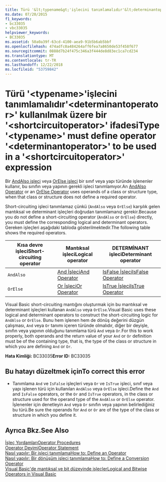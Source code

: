 ```yaml
---
title: Türü '&lt;typename&gt;'işlecini tanımlamalıdır'&lt;determinantoperator&gt;' kullanılmak üzere bir '&lt;shortcircuitoperator&gt;' ifadesi
ms.date: 07/20/2015
f1_keywords:
- bc33035
- vbc33035
helpviewer_keywords:
- BC33035
ms.assetid: 50a0a39f-63cd-4100-aea9-91b5b6ab5bbf
ms.openlocfilehash: 474adfc0a484264aff6fea7a8650de53f458f677
ms.sourcegitcommit: 0888d7b24f475c346a3f444de8d83ec1ca7cd234
ms.translationtype: MT
ms.contentlocale: tr-TR
ms.lasthandoff: 12/22/2018
ms.locfileid: "53759842"
---
```

# <a name="type-lttypenamegt-must-define-operator-ltdeterminantoperatorgt-to-be-used-in-a-ltshortcircuitoperatorgt-expression"></a><span data-ttu-id="602e1-102">Türü '&lt;typename&gt;'işlecini tanımlamalıdır'&lt;determinantoperator&gt;' kullanılmak üzere bir '&lt;shortcircuitoperator&gt;' ifadesi</span><span class="sxs-lookup"><span data-stu-id="602e1-102">Type '&lt;typename&gt;' must define operator '&lt;determinantoperator&gt;' to be used in a '&lt;shortcircuitoperator&gt;' expression</span></span>
<span data-ttu-id="602e1-103">Bir [AndAlso işleci](../../visual-basic/language-reference/operators/andalso-operator.md) veya [OrElse işleci](../../visual-basic/language-reference/operators/orelse-operator.md) bir sınıf veya yapı türünde işlenenler kullanır, bu sınıfın veya yapının gerekli işleci tanımlamıyor.</span><span class="sxs-lookup"><span data-stu-id="602e1-103">An [AndAlso Operator](../../visual-basic/language-reference/operators/andalso-operator.md) or an [OrElse Operator](../../visual-basic/language-reference/operators/orelse-operator.md) uses operands of a class or structure type, when that class or structure does not define a required operator.</span></span>  
  
 <span data-ttu-id="602e1-104">Short-circuiting işleci tanımlamaz çünkü (`AndAlso` veya `OrElse`) karşılık gelen mantıksal ve determinant işleçleri doğrudan tanımlamanız gerekir.</span><span class="sxs-lookup"><span data-stu-id="602e1-104">Because you do not define a short-circuiting operator (`AndAlso` or `OrElse`) directly, you must define the corresponding logical and determinant operators.</span></span> <span data-ttu-id="602e1-105">Gereken işleçleri aşağıdaki tabloda gösterilmektedir.</span><span class="sxs-lookup"><span data-stu-id="602e1-105">The following table shows the required operators.</span></span>  
  
|<span data-ttu-id="602e1-106">Kısa devre işleci</span><span class="sxs-lookup"><span data-stu-id="602e1-106">Short-circuiting operator</span></span>|<span data-ttu-id="602e1-107">Mantıksal işleci</span><span class="sxs-lookup"><span data-stu-id="602e1-107">Logical operator</span></span>|<span data-ttu-id="602e1-108">DETERMİNANT işleci</span><span class="sxs-lookup"><span data-stu-id="602e1-108">Determinant operator</span></span>|  
|--------------------------------|----------------------|--------------------------|  
|`AndAlso`|[<span data-ttu-id="602e1-109">And İşleci</span><span class="sxs-lookup"><span data-stu-id="602e1-109">And Operator</span></span>](../../visual-basic/language-reference/operators/and-operator.md)|[<span data-ttu-id="602e1-110">IsFalse İşleci</span><span class="sxs-lookup"><span data-stu-id="602e1-110">IsFalse Operator</span></span>](../../visual-basic/language-reference/operators/isfalse-operator.md)|  
|`OrElse`|[<span data-ttu-id="602e1-111">Or İşleci</span><span class="sxs-lookup"><span data-stu-id="602e1-111">Or Operator</span></span>](../../visual-basic/language-reference/operators/or-operator.md)|[<span data-ttu-id="602e1-112">IsTrue İşleci</span><span class="sxs-lookup"><span data-stu-id="602e1-112">IsTrue Operator</span></span>](../../visual-basic/language-reference/operators/istrue-operator.md)|  
  
 <span data-ttu-id="602e1-113">Visual Basic short-circuiting mantığını oluşturmak için bu mantıksal ve determinant işleçleri kullanan `AndAlso` veya `OrElse`.</span><span class="sxs-lookup"><span data-stu-id="602e1-113">Visual Basic uses these logical and determinant operators to construct the short-circuiting logic for `AndAlso` or `OrElse`.</span></span> <span data-ttu-id="602e1-114">Bunu hem işlenen hem de dönüş değerini düzgün çalışması, `And` veya `Or` tanımı içeren türünde olmalıdır, diğer bir deyişle, sınıfın veya yapının olduğunu tanımlama türü `And` veya `Or`.</span><span class="sxs-lookup"><span data-stu-id="602e1-114">For this to work properly, both operands and the return value of your `And` or `Or` definition must be of the containing type, that is, the type of the class or structure in which you are defining `And` or `Or`.</span></span>  
  
 <span data-ttu-id="602e1-115">**Hata Kimliği:** BC33035</span><span class="sxs-lookup"><span data-stu-id="602e1-115">**Error ID:** BC33035</span></span>  
  
## <a name="to-correct-this-error"></a><span data-ttu-id="602e1-116">Bu hatayı düzeltmek için</span><span class="sxs-lookup"><span data-stu-id="602e1-116">To correct this error</span></span>  
  
-   <span data-ttu-id="602e1-117">Tanımlama `And` ve `IsFalse` işleçleri veya `Or` ve `IsTrue` işleci, sınıf veya yapı işlenen türü için kullanılan `AndAlso` veya `OrElse` işleci.</span><span class="sxs-lookup"><span data-stu-id="602e1-117">Define the `And` and `IsFalse` operators, or the `Or` and `IsTrue` operators, in the class or structure used for the operand type of the `AndAlso` or `OrElse` operator.</span></span> <span data-ttu-id="602e1-118">İşlenenler için denetleyin `And` veya `Or` sınıfın veya yapının belirlediğiniz bu türü.</span><span class="sxs-lookup"><span data-stu-id="602e1-118">Be sure the operands for `And` or `Or` are of the type of the class or structure in which you define it.</span></span>  
  
## <a name="see-also"></a><span data-ttu-id="602e1-119">Ayrıca Bkz.</span><span class="sxs-lookup"><span data-stu-id="602e1-119">See Also</span></span>  
 [<span data-ttu-id="602e1-120">İşleç Yordamları</span><span class="sxs-lookup"><span data-stu-id="602e1-120">Operator Procedures</span></span>](../../visual-basic/programming-guide/language-features/procedures/operator-procedures.md)  
 [<span data-ttu-id="602e1-121">Operator Deyimi</span><span class="sxs-lookup"><span data-stu-id="602e1-121">Operator Statement</span></span>](../../visual-basic/language-reference/statements/operator-statement.md)  
 [<span data-ttu-id="602e1-122">Nasıl yapılır: Bir işleci tanımlama</span><span class="sxs-lookup"><span data-stu-id="602e1-122">How to: Define an Operator</span></span>](../../visual-basic/programming-guide/language-features/procedures/how-to-define-an-operator.md)  
 [<span data-ttu-id="602e1-123">Nasıl yapılır: Bir dönüşüm işleci tanımlama</span><span class="sxs-lookup"><span data-stu-id="602e1-123">How to: Define a Conversion Operator</span></span>](../../visual-basic/programming-guide/language-features/procedures/how-to-define-a-conversion-operator.md)  
 [<span data-ttu-id="602e1-124">Visual Basic'de mantıksal ve bit düzeyinde işleçler</span><span class="sxs-lookup"><span data-stu-id="602e1-124">Logical and Bitwise Operators in Visual Basic</span></span>](../../visual-basic/programming-guide/language-features/operators-and-expressions/logical-and-bitwise-operators.md)
